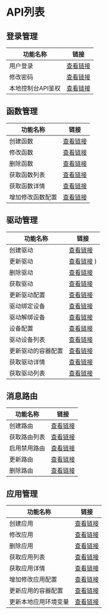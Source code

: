 # API列表

## 登录管理
| 功能名称                                                     | 链接                                                         |
| ------------------------------------------------------------ | ------------------------------------------------------------ |
| 用户登录                                     | [查看链接](uiot-stack/边缘端开发/本地控制台开发指南/登录管理?id=用户登录)  |
| 修改密码                                      | [查看链接](uiot-stack/边缘端开发/本地控制台开发指南/登录管理?id=修改密码)  |
| 本地控制台API鉴权                                 | [查看链接](uiot-stack/边缘端开发/本地控制台开发指南/登录管理?id=本地控制台API鉴权)   |





## 函数管理

| 功能名称         | 链接                                                         |
| ---------------- | ------------------------------------------------------------ |
| 创建函数         | [查看链接](uiot-stack/边缘端开发/本地控制台开发指南/函数管理?id=创建函数) |
| 修改函数         | [查看链接](uiot-stack/边缘端开发/本地控制台开发指南/函数管理?id=修改函数) |
| 删除函数         | [查看链接](uiot-stack/边缘端开发/本地控制台开发指南/函数管理?id=删除函数) |
| 获取函数列表     | [查看链接](uiot-stack/边缘端开发/本地控制台开发指南/函数管理?id=获取函数列表) |
| 获取函数详情     | [查看链接](uiot-stack/边缘端开发/本地控制台开发指南/函数管理?id=获取函数详情) |
| 增加修改函数配置 | [查看链接](uiot-stack/边缘端开发/本地控制台开发指南/函数管理?id=增加修改函数配置) |




## 驱动管理

| 功能名称      | 链接                                                         |
| ------------- | ------------------------------------------------------------ |
| 创建驱动 | [查看链接](uiot-stack/边缘端开发/本地控制台开发指南/驱动管理?id=创建驱动)  |
| 更新驱动 | [查看链接](uiot-stack/边缘端开发/本地控制台开发指南/驱动管理?id=更新驱动)  ) |
| 删除驱动 |[查看链接](uiot-stack/边缘端开发/本地控制台开发指南/驱动管理?id=删除驱动)   |
| 获取驱动 | [查看链接](uiot-stack/边缘端开发/本地控制台开发指南/驱动管理?id=获取驱动)   |
| 更新驱动配置 |[查看链接](uiot-stack/边缘端开发/本地控制台开发指南/驱动管理?id=更新驱动配置)   |
| 驱动绑定设备 |[查看链接](uiot-stack/边缘端开发/本地控制台开发指南/驱动管理?id=驱动绑定设备)  |
| 驱动解绑设备 |[查看链接](uiot-stack/边缘端开发/本地控制台开发指南/驱动管理?id=驱动解绑设备)  |
| 设备配置| [查看链接](uiot-stack/边缘端开发/本地控制台开发指南/驱动管理?id=设备配置)   |
| 驱动设备列表|[查看链接](uiot-stack/边缘端开发/本地控制台开发指南/驱动管理?id=驱动设备列表)  |
| 更新驱动的容器配置|[查看链接](uiot-stack/边缘端开发/本地控制台开发指南/驱动管理?id=更新驱动的容器配置)  |
| 获取驱动详情|[查看链接](uiot-stack/边缘端开发/本地控制台开发指南/驱动管理?id=获取驱动详情)  |
| 获取驱动列表|[查看链接](uiot-stack/边缘端开发/本地控制台开发指南/驱动管理?id=获取驱动列表)  |




## 消息路由

| 功能名称      | 链接                                                         |
| ------------ | ------------------------------------------------------------ |
| 创建路由 |[查看链接](uiot-stack/边缘端开发/本地控制台开发指南/消息路由?id=获取驱动列表) |
| 获取路由列表 |[查看链接](uiot-stack/边缘端开发/本地控制台开发指南/消息路由?id=获取路由列表)|
| 启用禁用路由 | [查看链接](uiot-stack/边缘端开发/本地控制台开发指南/消息路由?id=启用禁用路由) |
| 更新路由 |[查看链接](uiot-stack/边缘端开发/本地控制台开发指南/消息路由?id=更新路由) |
| 删除路由 | [查看链接](uiot-stack/边缘端开发/本地控制台开发指南/消息路由?id=删除路由)|



## 应用管理

| 功能名称                       | 链接                                                         |
| ---------------------------- | ------------------------------------------------------------ |
| 创建应用 | [查看链接](uiot-stack/边缘端开发/本地控制台开发指南/消息路由?id=创建应用) |
| 修改应用 |[查看链接](uiot-stack/边缘端开发/本地控制台开发指南/消息路由?id=修改应用) |
| 删除应用       |[查看链接](uiot-stack/边缘端开发/本地控制台开发指南/消息路由?id=删除应用) |
| 获取应用列表     | [查看链接](uiot-stack/边缘端开发/本地控制台开发指南/消息路由?id=获取应用列表) |
| 获取应用详情       | [查看链接](uiot-stack/边缘端开发/本地控制台开发指南/消息路由?id=获取应用详情) |
| 增加修改应用配置 |[查看链接](uiot-stack/边缘端开发/本地控制台开发指南/消息路由?id=增加修改应用配置) |
| 更新应用的容器配置  |[查看链接](uiot-stack/边缘端开发/本地控制台开发指南/消息路由?id=更新应用的容器配置)|
| 更新本地应用环境变量  |[查看链接](uiot-stack/边缘端开发/本地控制台开发指南/消息路由?id=更新本地应用环境变量) |




